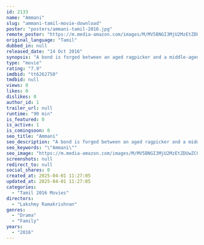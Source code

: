 ```yaml
---
id: 2133
name: "Ammani"
slug: "ammani-tamil-movie-download"
poster: "posters/ammani-tamil-2016.jpg"
remote_poster: "https://m.media-amazon.com/images/M/MV5BNGI3MjU2MzEtZDUwZC00NTc3LTg0MmEtMzMyZWI5Mzk0ZTRjXkEyXkFqcGc@._V1_SX300.jpg"
original_language: "Tamil"
dubbed_in: null
released_date: "14 Oct 2016"
synopsis: "A bond is forged between an aged ragpicker and a middle-aged woman."
type: "movie"
rating: "7.9"
imdbid: "tt6262750"
tmdbid: null
views: 0
likes: 0
dislikes: 0
author_id: 1
trailer_url: null
runtime: "90 min"
is_featured: 0
is_active: 1
is_comingsoon: 0
seo_title: "Ammani"
seo_description: "A bond is forged between an aged ragpicker and a middle-aged woman."
seo_keywords: "\"Ammani\""
seo_image: "https://m.media-amazon.com/images/M/MV5BNGI3MjU2MzEtZDUwZC00NTc3LTg0MmEtMzMyZWI5Mzk0ZTRjXkEyXkFqcGc@._V1_SX300.jpg"
screenshots: null
redirect_to: null
social_shares: 0
created_at: 2025-04-01 11:27:05
updated_at: 2025-04-01 11:27:05
categories:
  - "Tamil 2016 Movies"
directors:
  - "Lakshmy Ramakrishnan"
genres:
  - "Drama"
  - "Family"
years:
  - "2016"
---
```

